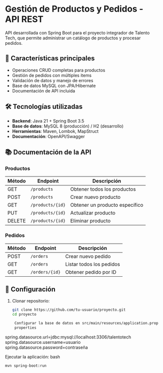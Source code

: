 # Gestión de Productos y Pedidos - API REST

API desarrollada con Spring Boot para el proyecto integrador de Talento Tech, que permite administrar un catálogo de productos y procesar pedidos.

## 📌 Características principales

- Operaciones CRUD completas para productos
- Gestión de pedidos con múltiples items
- Validación de datos y manejo de errores
- Base de datos MySQL con JPA/Hibernate
- Documentación de API incluida

## 🛠 Tecnologías utilizadas

- **Backend**: Java 21 + Spring Boot 3.5
- **Base de datos**: MySQL 8 (producción) / H2 (desarrollo)
- **Herramientas**: Maven, Lombok, MapStruct
- **Documentación**: OpenAPI/Swagger

## 📚 Documentación de la API

### Productos

| Método | Endpoint         | Descripción                    |
| ------ | ---------------- | ------------------------------ |
| GET    | `/products`      | Obtener todos los productos    |
| POST   | `/products`      | Crear nuevo producto           |
| GET    | `/products/{id}` | Obtener un producto específico |
| PUT    | `/products/{id}` | Actualizar producto            |
| DELETE | `/products/{id}` | Eliminar producto              |

### Pedidos

| Método | Endpoint       | Descripción              |
| ------ | -------------- | ------------------------ |
| POST   | `/orders`      | Crear nuevo pedido       |
| GET    | `/orders`      | Listar todos los pedidos |
| GET    | `/orders/{id}` | Obtener pedido por ID    |

## 🔧 Configuración

1. Clonar repositorio:

   ```bash
   git clone https://github.com/tu-usuario/proyecto.git
   cd proyecto

    Configurar la base de datos en src/main/resources/application.properties:
    properties
   ```

spring.datasource.url=jdbc:mysql://localhost:3306/talentotech
spring.datasource.username=usuario
spring.datasource.password=contraseña

Ejecutar la aplicación:
bash

    mvn spring-boot:run

